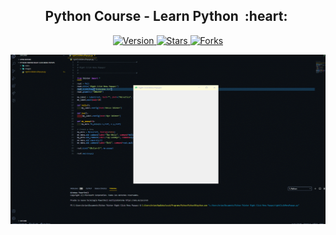 <h2 align="center">Python Course - Learn Python &nbsp;:heart:&nbsp;</h2>

<p align="center">
  
  <a href="https://github.com/BrianMarquez3/RightClcikMenuPopups/tags">
    <img src="https://img.shields.io/github/tag/BrianMarquez3/RightClcikMenuPopups.svg?label=version&style=flat" alt="Version">
  </a>
  <a href="https://github.com/BrianMarquez3/RightClcikMenuPopups/stargazers">
    <img src="https://img.shields.io/github/stars/BrianMarquez3/RightClcikMenuPopups.svg?style=flat" alt="Stars">
  </a>
  <a href="https://github.com/BrianMarquez3/RightClcikMenuPopups/network">
    <img src="https://img.shields.io/github/forks/BrianMarquez3/RightClcikMenuPopups.svg?style=flat" alt="Forks">
  </a>


</p>
  
![python](./images/1.gif)
